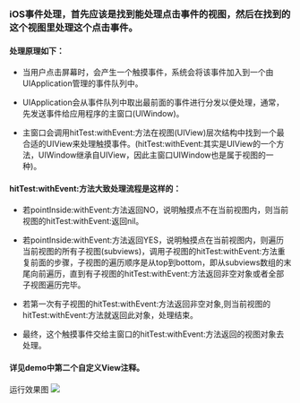 ### iOS事件处理，首先应该是找到能处理点击事件的视图，然后在找到的这个视图里处理这个点击事件。
#### 处理原理如下：
* 当用户点击屏幕时，会产生一个触摸事件，系统会将该事件加入到一个由UIApplication管理的事件队列中。                                    

* UIApplication会从事件队列中取出最前面的事件进行分发以便处理，通常，先发送事件给应用程序的主窗口(UIWindow)。

* 主窗口会调用hitTest:withEvent:方法在视图(UIView)层次结构中找到一个最合适的UIView来处理触摸事件。(hitTest:withEvent:其实是UIView的一个方法，UIWindow继承自UIView，因此主窗口UIWindow也是属于视图的一种)。

#### hitTest:withEvent:方法大致处理流程是这样的：

* 若pointInside:withEvent:方法返回NO，说明触摸点不在当前视图内，则当前视图的hitTest:withEvent:返回nil。

* 若pointInside:withEvent:方法返回YES，说明触摸点在当前视图内，则遍历当前视图的所有子视图(subviews)，调用子视图的hitTest:withEvent:方法重复前面的步骤，子视图的遍历顺序是从top到bottom，即从subviews数组的末尾向前遍历，直到有子视图的hitTest:withEvent:方法返回非空对象或者全部子视图遍历完毕。

* 若第一次有子视图的hitTest:withEvent:方法返回非空对象,则当前视图的hitTest:withEvent:方法就返回此对象，处理结束。

* 最终，这个触摸事件交给主窗口的hitTest:withEvent:方法返回的视图对象去处理。

#### 详见demo中第二个自定义View注释。
运行效果图
![](http://p2bzzkn05.bkt.clouddn.com/18-1-14/13239576.jpg)
